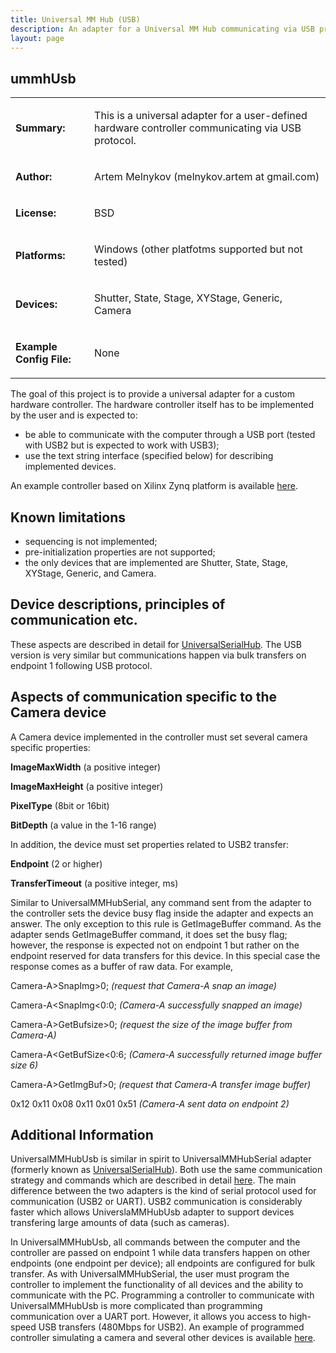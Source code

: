 ```yaml
---
title: Universal MM Hub (USB)
description: An adapter for a Universal MM Hub communicating via USB protocol
layout: page
---
```


## ummhUsb

<table>
<tr>
<td markdown="1">

**Summary:**

</td>
<td markdown="1">

This is a universal adapter for a user-defined hardware controller communicating via USB protocol.

</td>
</tr>
<tr>
<td markdown="1">

**Author:**

</td>
<td markdown="1">

Artem Melnykov (melnykov.artem at gmail.com)

</td>
</tr>
<tr>
<td markdown="1">

**License:**

</td>
<td markdown="1">

BSD

</td>
</tr>
<tr>
<td markdown="1">

**Platforms:**

</td>
<td markdown="1">

Windows (other platfotms supported but not tested)

</td>
</tr>
<tr>
<td markdown="1">

**Devices:**

</td>
<td markdown="1">

Shutter, State, Stage, XYStage, Generic, Camera

</td>
</tr>
<tr>
<td markdown="1">

**Example Config File:**

</td>
<td markdown="1">

None

</td>
</tr>
</table>

The goal of this project is to provide a universal adapter for a custom hardware controller. The hardware controller itself has to be implemented by the user and is expected to:
* be able to communicate with the computer through a USB port (tested with USB2 but is expected to work with USB3);
* use the text string interface (specified below) for describing implemented devices.

An example controller based on Xilinx Zynq platform is available [here](https://github.com/artmeln/ummhUsbZynqController).

## Known limitations
* sequencing is not implemented;
* pre-initialization properties are not supported;
* the only devices that are implemented are Shutter, State, Stage, XYStage, Generic, and Camera.

## Device descriptions, principles of communication etc.

These aspects are described in detail for [UniversalSerialHub](https://micro-manager.org/universalserialhub). The USB version is very similar but communications happen via bulk transfers on endpoint 1 following USB protocol.

## Aspects of communication specific to the Camera device

A Camera device implemented in the controller must set several camera specific properties:

**ImageMaxWidth**	 (a positive integer)

**ImageMaxHeight** 	(a positive integer)

**PixelType** 	(8bit or 16bit)

**BitDepth**	 (a value in the 1-16 range)

In addition, the device must set properties related to USB2 transfer:

**Endpoint**	(2 or higher)

**TransferTimeout**	 (a positive integer, ms)

Similar to UniversalMMHubSerial, any command sent from the adapter to the controller sets the device busy flag inside the adapter and expects an answer. The only exception to this rule is GetImageBuffer command. As the adapter sends GetImageBuffer command, it does set the busy flag; however, the response is expected not on endpoint 1 but rather on the endpoint reserved for data transfers for this device. In this special case the response comes as a buffer of raw data. For example,

Camera-A>SnapImg>0;  *(request that Camera-A snap an image)*

Camera-A<SnapImg<0:0;  *(Camera-A successfully snapped an image)*

Camera-A>GetBufsize>0;  *(request the size of the image buffer from Camera-A)*

Camera-A<GetBufSize<0:6;  *(Camera-A successfully returned image buffer size 6)*

Camera-A>GetImgBuf>0;  *(request that Camera-A transfer image buffer)*

0x12 0x11 0x08 0x11 0x01 0x51  *(Camera-A sent data on endpoint 2)*


## Additional Information

UniversalMMHubUsb is similar in spirit to UniversalMMHubSerial adapter (formerly known as [UniversalSerialHub](https://micro-manager.org/universalserialhub)). Both use the same communication strategy and commands which are described in detail [here](https://micro-manager.org/universalserialhub). The main difference between the two adapters is the kind of serial protocol used for communication (USB2 or UART). USB2 communication is considerably faster which allows UniverslaMMHubUsb adapter to support devices transfering large amounts of data (such as cameras).

In UniversalMMHubUsb, all commands between the computer and the controller are passed on endpoint 1 while data transfers happen on other endpoints (one endpoint per device); all endpoints are configured for bulk transfer. As with UniversalMMHubSerial, the user must program the controller to implement the functionality of all devices and the ability to communicate with the PC. Programming a controller to communicate with UniversalMMHubUsb is more complicated than programming communication over a UART port. However, it allows you access to high-speed USB transfers (480Mbps for USB2). An example of programmed controller simulating a camera and several other devices is available [here](https://github.com/artmeln/ummhUsbZynqController).


